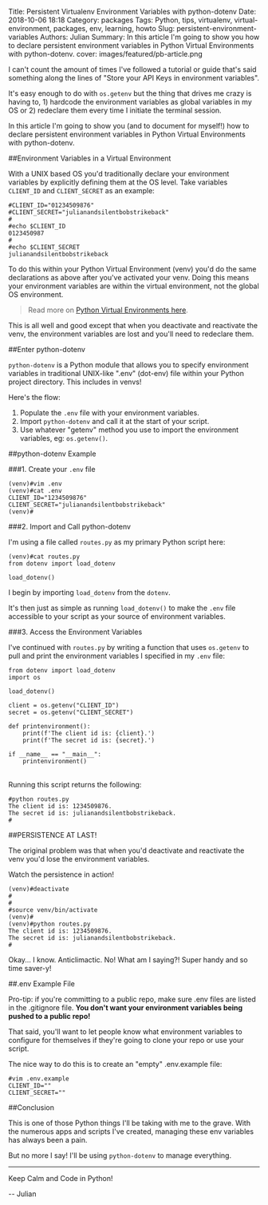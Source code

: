 Title: Persistent Virtualenv Environment Variables with python-dotenv
Date: 2018-10-06 18:18
Category: packages
Tags: Python, tips, virtualenv, virtual-environment, packages, env, learning, howto
Slug: persistent-environment-variables
Authors: Julian
Summary: In this article I'm going to show you how to declare persistent environment variables in Python Virtual Environments with python-dotenv.
cover: images/featured/pb-article.png

I can't count the amount of times I've followed a tutorial or guide that's said something along the lines of "Store your API Keys in environment variables".

It's easy enough to do with `os.getenv` but the thing that drives me crazy is having to, 1) hardcode the environment variables as global variables in my OS or 2) redeclare them every time I initiate the terminal session.

In this article I'm going to show you (and to document for myself!) how to declare persistent environment variables in Python Virtual Environments with python-dotenv.


##Environment Variables in a Virtual Environment

With a UNIX based OS you'd traditionally declare your environment variables by explicitly defining them at the OS level. Take variables `CLIENT_ID` and `CLIENT_SECRET` as an example:

~~~~
#CLIENT_ID="01234509876"
#CLIENT_SECRET="julianandsilentbobstrikeback"
#
#echo $CLIENT_ID
0123450987
#
#echo $CLIENT_SECRET
julianandsilentbobstrikeback

~~~~

To do this within your Python Virtual Environment (venv) you'd do the same declarations as above after you've activated your venv. Doing this means your environment variables are within the virtual environment, not the global OS environment.

> Read more on [Python Virtual Environments here](https://pybit.es/the-beauty-of-virtualenv.html).

This is all well and good except that when you deactivate and reactivate the venv, the environment variables are lost and you'll need to redeclare them.


##Enter python-dotenv

`python-dotenv` is a Python module that allows you to specify environment variables in traditional UNIX-like ".env" (dot-env) file within your Python project directory. This includes in venvs!

Here's the flow:

1. Populate the `.env` file with your environment variables.
2. Import `python-dotenv` and call it at the start of your script.
3. Use whatever "getenv" method you use to import the environment variables, eg: `os.getenv()`.


##python-dotenv Example

###1. Create your `.env` file

~~~~
(venv)#vim .env
(venv)#cat .env
CLIENT_ID="1234509876"
CLIENT_SECRET="julianandsilentbobstrikeback"
(venv)#
~~~~


###2. Import and Call python-dotenv

I'm using a file called `routes.py` as my primary Python script here:

~~~~
(venv)#cat routes.py
from dotenv import load_dotenv

load_dotenv()
~~~~

I begin by importing `load_dotenv` from the `dotenv`.

It's then just as simple as running `load_dotenv()` to make the `.env` file accessible to your script as your source of environment variables.


###3. Access the Environment Variables

I've continued with `routes.py` by writing a function that uses `os.getenv` to pull and print the environment variables I specified in my `.env` file:

~~~~
from dotenv import load_dotenv
import os

load_dotenv()

client = os.getenv("CLIENT_ID")
secret = os.getenv("CLIENT_SECRET")

def printenvironment():
    print(f'The client id is: {client}.')
    print(f'The secret id is: {secret}.')

if __name__ == "__main__":
    printenvironment()
~~~~

<br>
Running this script returns the following:

~~~~
#python routes.py 
The client id is: 1234509876.
The secret id is: julianandsilentbobstrikeback.
#
~~~~


##PERSISTENCE AT LAST!

The original problem was that when you'd deactivate and reactivate the venv you'd lose the environment variables.

Watch the persistence in action!

~~~~
(venv)#deactivate
#
#
#source venv/bin/activate
(venv)#
(venv)#python routes.py 
The client id is: 1234509876.
The secret id is: julianandsilentbobstrikeback.
#
~~~~

Okay... I know. Anticlimactic. No! What am I saying?! Super handy and so time saver-y!


##.env Example File

Pro-tip: if you're committing to a public repo, make sure .env files are listed in the .gitignore file. **You don't want your environment variables being pushed to a public repo!**

That said, you'll want to let people know what environment variables to configure for themselves if they're going to clone your repo or use your script.

The nice way to do this is to create an "empty" .env.example file:

~~~~
#vim .env.example
CLIENT_ID=""
CLIENT_SECRET=""
~~~~


##Conclusion

This is one of those Python things I'll be taking with me to the grave. With the numerous apps and scripts I've created, managing these env variables has always been a pain.

But no more I say! I'll be using `python-dotenv` to manage everything.

---

Keep Calm and Code in Python!

-- Julian
